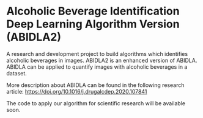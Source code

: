 # Alcoholic Beverage Identification Deep Learning Algorithm Version (ABIDLA2)

A research and development project to build algorithms which identifies alcoholic beverages in images. ABIDLA2 is an enhanced version of ABIDLA.
ABIDLA can be applied to quantify images with alcoholic beverages in a dataset. 

More description about ABIDLA can be found in the following research article:
https://doi.org/10.1016/j.drugalcdep.2020.107841

The code to apply our algorithm for scientific research will be available soon.

